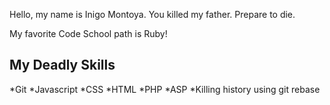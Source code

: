 Hello, my name is Inigo Montoya. You killed my father. Prepare to die.

My favorite Code School path is Ruby!

My Deadly Skills
-----------------
*Git
*Javascript
*CSS
*HTML
*PHP
*ASP
*Killing history using git rebase
